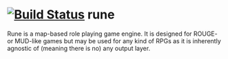 [![Build Status](https://travis-ci.org/lycis/rune.svg?branch=master)](https://travis-ci.org/lycis/rune)
rune
====

Rune is a map-based role playing game engine. It is designed for ROUGE- or MUD-like games but may be used for any kind of RPGs as it is inherently agnostic of (meaning there is no) any output layer.

